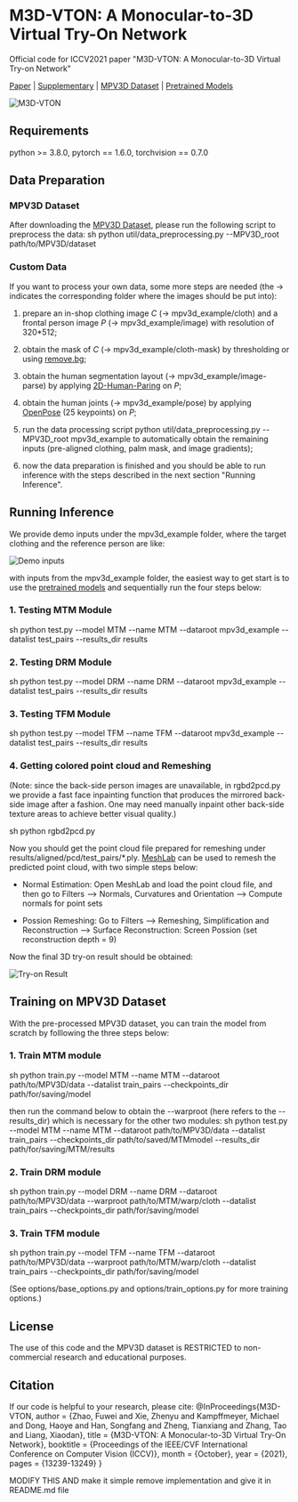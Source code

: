 # M3D-VTON: A Monocular-to-3D Virtual Try-On Network
Official code for ICCV2021 paper "M3D-VTON: A Monocular-to-3D Virtual Try-on Network"

[Paper](https://arxiv.org/abs/2108.05126) | [Supplementary](https://figshare.com/s/eaa35bf3a6b14f783bd5) | [MPV3D Dataset](https://drive.google.com/file/d/1qcynpXZ9eSlzTV-RDCr-Yip3GcuU314h/view?usp=sharing) | [Pretrained Models](https://figshare.com/s/fad809619d2f9ac666fc)

![M3D-VTON](/assets/teaser.gif "Teaser GIF")
## Requirements
python >= 3.8.0, pytorch == 1.6.0, torchvision == 0.7.0


## Data Preparation

### MPV3D Dataset
After downloading the [MPV3D Dataset](https://drive.google.com/file/d/1qcynpXZ9eSlzTV-RDCr-Yip3GcuU314h/view?usp=sharing), please run the following script to preprocess the data:
sh
python util/data_preprocessing.py --MPV3D_root path/to/MPV3D/dataset


### Custom Data

If you want to process your own data, some more steps are needed (the &#8594; indicates the corresponding folder where the images should be put into):

1. prepare an in-shop clothing image *C* (&#8594; mpv3d_example/cloth) and a frontal person image *P* (&#8594; mpv3d_example/image) with resolution of 320*512;

2. obtain the mask of *C* (&#8594; mpv3d_example/cloth-mask) by thresholding or using [remove.bg](https://www.remove.bg/);

3. obtain the human segmentation layout (&#8594; mpv3d_example/image-parse) by applying [2D-Human-Paring](https://github.com/fyviezhao/2D-Human-Parsing) on *P*;

4. obtain the human joints (&#8594; mpv3d_example/pose) by applying [OpenPose](https://github.com/CMU-Perceptual-Computing-Lab/openpose) (25 keypoints) on *P*;

5. run the data processing script python util/data_preprocessing.py --MPV3D_root mpv3d_example to automatically obtain the remaining inputs (pre-aligned clothing, palm mask, and image gradients);

6. now the data preparation is finished and you should be able to run inference with the steps described in the next section "Running Inference". 

## Running Inference
We provide demo inputs under the mpv3d_example folder, where the target clothing and the reference person are like:

![Demo inputs](/assets/demo_inputs.png)

with inputs from the mpv3d_example folder, the easiest way to get start is to use the [pretrained models](https://figshare.com/s/fad809619d2f9ac666fc) and sequentially run the four steps below:

### 1. Testing MTM Module
sh
python test.py --model MTM --name MTM --dataroot mpv3d_example --datalist test_pairs --results_dir results


### 2. Testing DRM Module
sh
python test.py --model DRM --name DRM --dataroot mpv3d_example --datalist test_pairs --results_dir results
  

### 3. Testing TFM Module
sh
python test.py --model TFM --name TFM --dataroot mpv3d_example --datalist test_pairs --results_dir results


### 4. Getting colored point cloud and Remeshing

(Note: since the back-side person images are unavailable, in rgbd2pcd.py we provide a fast face inpainting function that produces the mirrored back-side image after a fashion. One may need manually inpaint other back-side texture areas to achieve better visual quality.)

sh
python rgbd2pcd.py


Now you should get the point cloud file prepared for remeshing under results/aligned/pcd/test_pairs/*.ply. [MeshLab](https://www.meshlab.net/) can be used to remesh the predicted point cloud, with two simple steps below:

- Normal Estimation: Open MeshLab and load the point cloud file, and then go to Filters --> Normals, Curvatures and Orientation --> Compute normals for point sets

- Possion Remeshing: Go to Filters --> Remeshing, Simplification and Reconstruction --> Surface Reconstruction: Screen Possion (set reconstruction depth = 9)

Now the final 3D try-on result should be obtained:

![Try-on Result](/assets/meshlab_snapshot.png "Try-on Result")

## Training on MPV3D Dataset

With the pre-processed MPV3D dataset, you can train the model from scratch by folllowing the three steps below:

### 1. Train MTM module

sh
python train.py --model MTM --name MTM --dataroot path/to/MPV3D/data --datalist train_pairs --checkpoints_dir path/for/saving/model


then run the command below to obtain the --warproot (here refers to the --results_dir) which is necessary for the other two modules:
sh
python test.py --model MTM --name MTM --dataroot path/to/MPV3D/data --datalist train_pairs --checkpoints_dir path/to/saved/MTMmodel --results_dir path/for/saving/MTM/results


### 2. Train DRM module

sh
python train.py --model DRM --name DRM --dataroot path/to/MPV3D/data --warproot path/to/MTM/warp/cloth --datalist train_pairs --checkpoints_dir path/for/saving/model


### 3. Train TFM module

sh
python train.py --model TFM --name TFM --dataroot path/to/MPV3D/data --warproot path/to/MTM/warp/cloth --datalist train_pairs --checkpoints_dir path/for/saving/model


(See options/base_options.py and options/train_options.py for more training options.)

## License
The use of this code and the MPV3D dataset is RESTRICTED to non-commercial research and educational purposes.

## Citation
If our code is helpful to your research, please cite:
@InProceedings{M3D-VTON,
    author    = {Zhao, Fuwei and Xie, Zhenyu and Kampffmeyer, Michael and Dong, Haoye and Han, Songfang and Zheng, Tianxiang and Zhang, Tao and Liang, Xiaodan},
    title     = {M3D-VTON: A Monocular-to-3D Virtual Try-On Network},
    booktitle = {Proceedings of the IEEE/CVF International Conference on Computer Vision (ICCV)},
    month     = {October},
    year      = {2021},
    pages     = {13239-13249}
}


MODIFY THIS AND make it simple remove implementation and give it in README.md file


